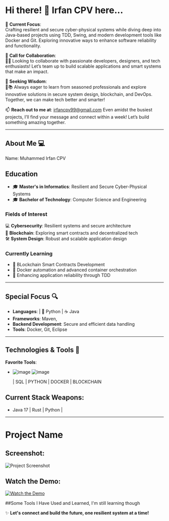 # **Hi there! 👋 Irfan CPV here...**  

📐 **Current Focus**:  
Crafting resilient and secure cyber-physical systems while diving deep into Java-based projects using TDD, Swing, and modern development tools like Docker and Git. Exploring innovative ways to enhance software reliability and functionality.  

👯 **Call for Collaboration**:  
🤝💡 Looking to collaborate with passionate developers, designers, and tech enthusiasts! Let’s team up to build scalable applications and smart systems that make an impact.  

🤔 **Seeking Wisdom**:  
🧭📚 Always eager to learn from seasoned professionals and explore innovative solutions in secure system design, blockchain, and DevOps. Together, we can make tech better and smarter!  

📫 **Reach out to me at**: irfancpv99@gmail.com
Even amidst the busiest projects, I’ll find your message and connect within a week! Let’s build something amazing together.  

---

## **About Me 💻**  

Name: Muhammed Irfan CPV 

## **Education**  
- 🎓 **Master's in Informatics**: Resilient and Secure Cyber-Physical Systems   
- 🎓 **Bachelor of Technology**: Computer Science and Engineering   

### **Fields of Interest**  
💻 **Cybersecurity**: Resilient systems and secure architecture  
🔗 **Blockchain**: Exploring smart contracts and decentralized tech  
🛠️ **System Design**: Robust and scalable application design  


### **Currently Learning**  
- 📜 BLockchain Smart Contracts  Development
- 🚀 Docker automation and advanced container orchestration  
- 🧠 Enhancing application reliability through TDD  

---

## **Special Focus 🔍**  
- **Languages**:  | 🐍 Python | ☕ Java  
- **Frameworks**: Maven,  
- **Backend Development**: Secure and efficient data handling  
- **Tools**: Docker, Git, Eclipse  

---

## **Technologies & Tools 🔧**  
**Favorite Tools**:  
- ![image](https://github.com/user-attachments/assets/444fcc15-ed2d-4878-91fe-d96f6895c79f) ![image](https://github.com/user-attachments/assets/dae41fe1-d5b2-4eae-bde3-ce338bc3bcf0)

  | SQL | PYTHON | DOCKER | BLOCKCHAIN
## **Current Stack Weapons**:  
- Java 17 | Rust | Python |  

---

# Project Name

## Screenshot:
![Project Screenshot](images/screenshot.jpg)

## Watch the Demo:
[![Watch the Demo](https://img.youtube.com/vi/your-video-id/0.jpg)](https://www.youtube.com/watch?v=your-video-id)


##Some Tools I Have Used and Learned, I'm still learning though

✨ **Let's connect and build the future, one resilient system at a time!** 


